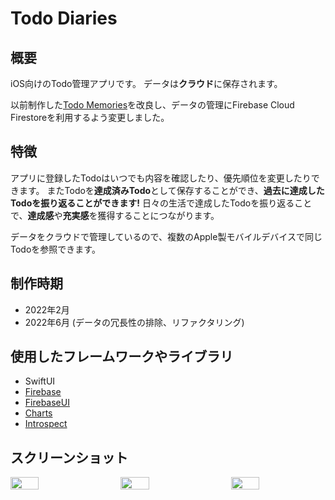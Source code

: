 # Todo Diaries
## 概要
iOS向けのTodo管理アプリです。
データは**クラウド**に保存されます。

以前制作した[Todo Memories](https://github.com/Yu357/TodoMemories)を改良し、データの管理にFirebase Cloud Firestoreを利用するよう変更しました。

## 特徴
アプリに登録したTodoはいつでも内容を確認したり、優先順位を変更したりできます。
またTodoを**達成済みTodo**として保存することができ、**過去に達成したTodoを振り返ることができます!**
日々の生活で達成したTodoを振り返ることで、**達成感**や**充実感**を獲得することにつながります。

データをクラウドで管理しているので、複数のApple製モバイルデバイスで同じTodoを参照できます。

## 制作時期
- 2022年2月
- 2022年6月 (データの冗長性の排除、リファクタリング)

## 使用したフレームワークやライブラリ
- SwiftUI
- [Firebase](https://github.com/firebase/firebase-ios-sdk)
- [FirebaseUI](https://github.com/firebase/FirebaseUI-iOS)
- [Charts](https://github.com/danielgindi/Charts)
- [Introspect](https://github.com/siteline/SwiftUI-Introspect)

## スクリーンショット
<div style="display: flex; justify-content: space-between;">
  <img style="display: block; width: 30%;" src="https://i.imgur.com/9pnp9pB.png"/>
  <img style="display: block; width: 30%;" src="https://i.imgur.com/1Y5il0D.png"/>
  <img style="display: block; width: 30%;" src="https://i.imgur.com/wSTTtei.png"/>
</div>
